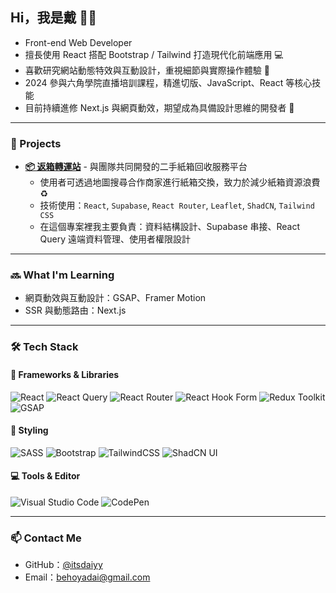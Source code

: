 ## Hi，我是戴 👋🏻

- Front-end Web Developer  
- 擅長使用 React 搭配 Bootstrap / Tailwind 打造現代化前端應用 💻  
- 喜歡研究網站動態特效與互動設計，重視細節與實際操作體驗 👀
- 2024 參與六角學院直播培訓課程，精進切版、JavaScript、React 等核心技能  
- 目前持續進修 Next.js 與網頁動效，期望成為具備設計思維的開發者 🎨

---

### 🎨 Projects

- **[📦 返箱轉運站](https://ana000701.github.io/react-boxes/)** - 與團隊共同開發的二手紙箱回收服務平台 
  - 使用者可透過地圖搜尋合作商家進行紙箱交換，致力於減少紙箱資源浪費 ♻️  
  - 技術使用：`React`, `Supabase`, `React Router`, `Leaflet`, `ShadCN`, `Tailwind CSS` <br />
  - 在這個專案裡我主要負責：資料結構設計、Supabase 串接、React Query 遠端資料管理、使用者權限設計

---

### 🔜 What I'm Learning

- 網頁動效與互動設計：GSAP、Framer Motion
- SSR 與動態路由：Next.js

---

### 🛠 Tech Stack
<!-- 若你有更多技術想展示，也可以補上更多 badge -->
#### 🧩 Frameworks & Libraries
![React](https://img.shields.io/badge/react-%2320232a.svg?style=for-the-badge&logo=react&logoColor=%2361DAFB)
![React Query](https://img.shields.io/badge/-React%20Query-FF4154?style=for-the-badge&logo=react%20query&logoColor=white)
![React Router](https://img.shields.io/badge/React_Router-CA4245?style=for-the-badge&logo=react-router&logoColor=white)
![React Hook Form](https://img.shields.io/badge/React%20Hook%20Form-%23EC5990.svg?style=for-the-badge&logo=reacthookform&logoColor=white)
![Redux Toolkit](https://img.shields.io/badge/Redux_Toolkit-764ABC?style=for-the-badge&logo=redux&logoColor=white)
![GSAP](https://img.shields.io/badge/GSAP-88CE02?style=for-the-badge&logo=greensock&logoColor=white) <br />

#### 🎨 Styling
![SASS](https://img.shields.io/badge/SASS-hotpink.svg?style=for-the-badge&logo=SASS&logoColor=white)
![Bootstrap](https://img.shields.io/badge/bootstrap-%238511FA.svg?style=for-the-badge&logo=bootstrap&logoColor=white)
![TailwindCSS](https://img.shields.io/badge/tailwindcss-%2338B2AC.svg?style=for-the-badge&logo=tailwind-css&logoColor=white)
![ShadCN UI](https://img.shields.io/badge/ShadCN_UI-000000?style=for-the-badge&logo=none&logoColor=white)  <br />


#### 💻 Tools & Editor
![Visual Studio Code](https://img.shields.io/badge/Visual%20Studio%20Code-0078d7.svg?style=for-the-badge&logo=visual-studio-code&logoColor=white)
![CodePen](https://img.shields.io/badge/CodePen-white?style=for-the-badge&logo=codepen&logoColor=black)

---

### 📫 Contact Me

- GitHub：[@itsdaiyy](https://github.com/itsdaiyy)
- Email：behoyadai@gmail.com
  
